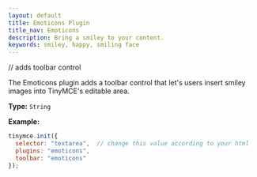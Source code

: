 ```yaml
---
layout: default
title: Emoticons Plugin
title_nav: Emoticons
description: Bring a smiley to your content.
keywords: smiley, happy, smiling face
---
```


// adds toolbar control

The Emoticons plugin adds a toolbar control that let's users insert smiley images into TinyMCE's editable area.

**Type:** `String`

**Example:**

```js
tinymce.init({
  selector: "textarea",  // change this value according to your html
  plugins: "emoticons",
  toolbar: "emoticons"
});
```
